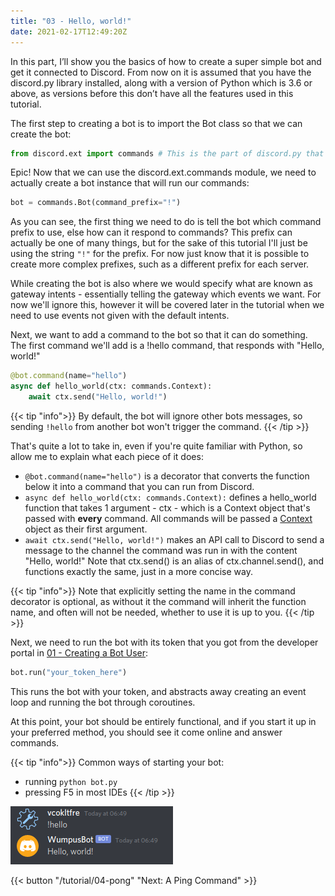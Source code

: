 ```yaml
---
title: "03 - Hello, world!"
date: 2021-02-17T12:49:20Z
---
```


In this part, I’ll show you the basics of how to create a super simple bot and get it connected to Discord. From now on it is assumed that you have the discord.py library installed, along with a version of Python which is 3.6 or above, as versions before this don’t have all the features used in this tutorial.

The first step to creating a bot is to import the Bot class so that we can create the bot:

```py
from discord.ext import commands # This is the part of discord.py that helps us build bots
```

Epic! Now that we can use the discord.ext.commands module, we need to actually create a bot instance that will run our commands:

```py
bot = commands.Bot(command_prefix="!")
```

As you can see, the first thing we need to do is tell the bot which command prefix to use, else how can it respond to commands? This prefix can actually be one of many things, but for the sake of this tutorial I'll just be using the string `"!"` for the prefix. For now just know that it is possible to create more complex prefixes, such as a different prefix for each server.

While creating the bot is also where we would specify what are known as gateway intents - essentially telling the gateway which events we want. For now we'll ignore this, however it will be covered later in the tutorial when we need to use events not given with the default intents.

Next, we want to add a command to the bot so that it can do something. The first command we'll add is a !hello command, that responds with "Hello, world!"

```py
@bot.command(name="hello")
async def hello_world(ctx: commands.Context):
    await ctx.send("Hello, world!")
```

{{< tip "info">}}
By default, the bot will ignore other bots messages, so sending `!hello` from another bot won't trigger the command.
{{< /tip >}}

That's quite a lot to take in, even if you're quite familiar with Python, so allow me to explain what each piece of it does:

- `@bot.command(name="hello")` is a decorator that converts the function below it into a command that you can run from Discord.
- `async def hello_world(ctx: commands.Context):` defines a hello_world function that takes 1 argument - ctx - which is a Context object that's passed with **every** command. All commands will be passed a [Context](https://discordpy.readthedocs.io/en/latest/ext/commands/api.html#discord.ext.commands.Context) object as their first argument.
- `await ctx.send("Hello, world!")` makes an API call to Discord to send a message to the channel the command was run in with the content "Hello, world!" Note that ctx.send() is an alias of ctx.channel.send(), and functions exactly the same, just in a more concise way.

{{< tip "info">}}
Note that explicitly setting the name in the command decorator is optional, as without it the command will inherit the function name, and often will not be needed, whether to use it is up to you.
{{< /tip >}}

Next, we need to run the bot with its token that you got from the developer portal in [01 - Creating a Bot User](/tutorial/01-setup):

```py
bot.run("your_token_here")
```

This runs the bot with your token, and abstracts away creating an event loop and running the bot through coroutines.

At this point, your bot should be entirely functional, and if you start it up in your preferred method, you should see it come online and answer commands.

{{< tip "info">}}
Common ways of starting your bot:
- running `python bot.py`
- pressing F5 in most IDEs
{{< /tip >}}

![Hello World](/images/hello_world.png)

{{< button "/tutorial/04-pong" "Next: A Ping Command" >}}
